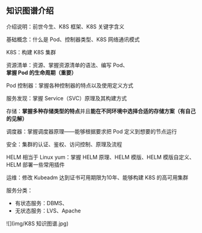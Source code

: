 ## 知识图谱介绍



介绍说明：前世今生、K8S 框架、K8S 关键字含义

基础概念：什么是 Pod、控制器类型、K8S 网络通讯模式

K8S：构建 K8S 集群

资源清单：资源、掌握资源清单的语法、编写 Pod、**掌握 Pod 的生命周期（重要）**

Pod 控制器：掌握各种控制器的特点以及使用定义方式

服务发现：掌握 Service（SVC）原理及其构建方式

存储：**掌握多种存储类型的特点**并且**能在不同环境中选择合适的存储方案（有自己的见解）**

调度器：掌握调度器原理——能够根据要求把 Pod 定义到想要的节点运行

安全：集群的认证、鉴权、访问控制、原理及流程

HELM 相当于 Linux yum：掌握 HELM 原理、HELM 模版、HELM 模版自定义、HELM 部署一些常用插件

运维：修改 Kubeadm 达到证书可用期限为10年、能够构建 K8S 的高可用集群



服务分类：

- 有状态服务：DBMS、
- 无状态服务：LVS、Apache



![](img/K8S 知识图谱.jpg)


